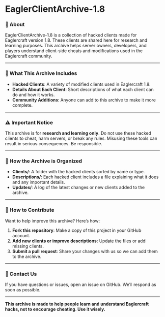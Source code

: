 # EaglerClientArchive-1.8

### 📜 About
EaglerClientArchive-1.8 is a collection of hacked clients made for Eaglercraft version 1.8. These clients are shared here for research and learning purposes. This archive helps server owners, developers, and players understand client-side cheats and modifications used in the Eaglercraft community.

---

### 🚀 What This Archive Includes
- **Hacked Clients**: A variety of modified clients used in Eaglercraft 1.8.
- **Details About Each Client**: Short descriptions of what each client can do and how it works.
- **Community Additions**: Anyone can add to this archive to make it more complete.

---

### ⚠️ Important Notice
This archive is for **research and learning only**. Do not use these hacked clients to cheat, harm servers, or break any rules. Misusing these tools can result in serious consequences. Be responsible.

---

### 📂 How the Archive is Organized
- **Clients/**: A folder with the hacked clients sorted by name or type.
- **Descriptions/**: Each hacked client includes a file explaining what it does and any important details.
- **Updates/**: A log of the latest changes or new clients added to the archive.

---

### 🤝 How to Contribute
Want to help improve this archive? Here’s how:
1. **Fork this repository**: Make a copy of this project in your GitHub account.
2. **Add new clients or improve descriptions**: Update the files or add missing clients.
3. **Submit a pull request**: Share your changes with us so we can add them to the archive.

---

### 📧 Contact Us
If you have questions or issues, open an issue on GitHub. We’ll respond as soon as possible.

---

**This archive is made to help people learn and understand Eaglercraft hacks, not to encourage cheating. Use it wisely.**

